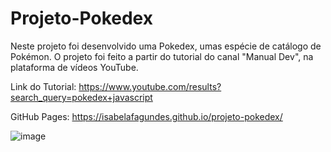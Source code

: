 # Projeto-Pokedex
Neste projeto foi desenvolvido uma Pokedex, umas espécie de catálogo de Pokémon. 
O projeto foi feito a partir do tutorial do canal "Manual Dev", na plataforma de vídeos YouTube.

Link do Tutorial: https://www.youtube.com/results?search_query=pokedex+javascript

GitHub Pages: https://isabelafagundes.github.io/projeto-pokedex/

![image](https://user-images.githubusercontent.com/104397121/233228406-cea68438-109e-4bea-bdb6-f654c92e1143.png)

